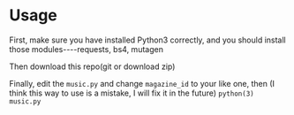 # Usage
First, make sure you have installed Python3 correctly, and you should install those modules----requests, bs4, mutagen

Then download this repo(git or download zip)

Finally, edit the ```music.py``` and change ```magazine_id``` to your like one, then
(I think this way to use is a mistake, I will fix it in the future)
```python(3) music.py```
